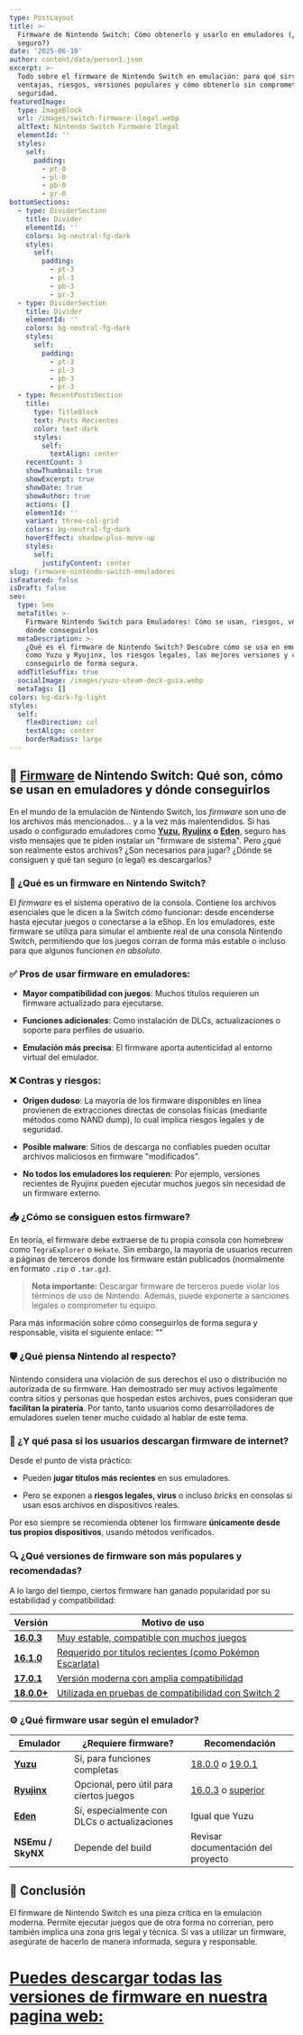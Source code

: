 ```yaml
---
type: PostLayout
title: >-
  Firmware de Nintendo Switch: Cómo obtenerlo y usarlo en emuladores (¿Es
  seguro?)
date: '2025-06-10'
author: content/data/person1.json
excerpt: >-
  Todo sobre el firmware de Nintendo Switch en emulación: para qué sirve,
  ventajas, riesgos, versiones populares y cómo obtenerlo sin comprometer tu
  seguridad.
featuredImage:
  type: ImageBlock
  url: /images/switch-firmware-ilegal.webp
  altText: Nintendo Switch Firmware Ilegal
  elementId: ''
  styles:
    self:
      padding:
        - pt-0
        - pl-0
        - pb-0
        - pr-0
bottomSections:
  - type: DividerSection
    title: Divider
    elementId: ''
    colors: bg-neutral-fg-dark
    styles:
      self:
        padding:
          - pt-3
          - pl-3
          - pb-3
          - pr-3
  - type: DividerSection
    title: Divider
    elementId: ''
    colors: bg-neutral-fg-dark
    styles:
      self:
        padding:
          - pt-3
          - pl-3
          - pb-3
          - pr-3
  - type: RecentPostsSection
    title:
      type: TitleBlock
      text: Posts Recientes
      color: text-dark
      styles:
        self:
          textAlign: center
    recentCount: 3
    showThumbnail: true
    showExcerpt: true
    showDate: true
    showAuthor: true
    actions: []
    elementId: ''
    variant: three-col-grid
    colors: bg-neutral-fg-dark
    hoverEffect: shadow-plus-move-up
    styles:
      self:
        justifyContent: center
slug: firmware-nintendo-switch-emuladores
isFeatured: false
isDraft: false
seo:
  type: Seo
  metaTitle: >-
    Firmware Nintendo Switch para Emuladores: Cómo se usan, riesgos, versiones y
    dónde conseguirlos
  metaDescription: >-
    ¿Qué es el firmware de Nintendo Switch? Descubre cómo se usa en emuladores
    como Yuzu y Ryujinx, los riesgos legales, las mejores versiones y cómo
    conseguirlo de forma segura.
  addTitleSuffix: true
  socialImage: /images/yuzu-steam-deck-guia.webp
  metaTags: []
colors: bg-dark-fg-light
styles:
  self:
    flexDirection: col
    textAlign: center
    borderRadius: large
---
```

## 🧩 [Firmware](/firmwares) de Nintendo Switch: Qué son, cómo se usan en emuladores y dónde conseguirlos

En el mundo de la emulación de Nintendo Switch, los *firmware* son uno de los archivos más mencionados… y a la vez más malentendidos. Si has usado o configurado emuladores como [**Yuzu**](https://ouo.io/e08Rcd)**,** [**Ryujinx**](https://ouo.io/oh7t1m) **o** [**Eden**](https://ouo.io/2S5wqg), seguro has visto mensajes que te piden instalar un "firmware de sistema". Pero ¿qué son realmente estos archivos? ¿Son necesarios para jugar? ¿Dónde se consiguen y qué tan seguro (o legal) es descargarlos?

### 🧠 ¿Qué es un firmware en Nintendo Switch?

El *firmware* es el sistema operativo de la consola. Contiene los archivos esenciales que le dicen a la Switch cómo funcionar: desde encenderse hasta ejecutar juegos o conectarse a la eShop. En los emuladores, este firmware se utiliza para simular el ambiente real de una consola Nintendo Switch, permitiendo que los juegos corran de forma más estable o incluso para que algunos funcionen *en absoluto*.

### ✅ Pros de usar firmware en emuladores:

*   **Mayor compatibilidad con juegos**: Muchos títulos requieren un firmware actualizado para ejecutarse.

*   **Funciones adicionales**: Como instalación de DLCs, actualizaciones o soporte para perfiles de usuario.

*   **Emulación más precisa**: El firmware aporta autenticidad al entorno virtual del emulador.

### ❌ Contras y riesgos:

*   **Origen dudoso**: La mayoría de los firmware disponibles en línea provienen de extracciones directas de consolas físicas (mediante métodos como NAND dump), lo cual implica riesgos legales y de seguridad.

*   **Posible malware**: Sitios de descarga no confiables pueden ocultar archivos maliciosos en firmware "modificados".

*   **No todos los emuladores los requieren**: Por ejemplo, versiones recientes de Ryujinx pueden ejecutar muchos juegos sin necesidad de un firmware externo.

### 📥 ¿Cómo se consiguen estos firmware?

En teoría, el firmware debe extraerse de tu propia consola con homebrew como `TegraExplorer` o `Hekate`. Sin embargo, la mayoría de usuarios recurren a páginas de terceros donde los firmware están publicados (normalmente en formato `.zip` o `.tar.gz`).

> **Nota importante:** Descargar firmware de terceros puede violar los términos de uso de Nintendo. Además, puede exponerte a sanciones legales o comprometer tu equipo.

Para más información sobre cómo conseguirlos de forma segura y responsable, visita el siguiente enlace: ""

### 🛡️ ¿Qué piensa Nintendo al respecto?

Nintendo considera una violación de sus derechos el uso o distribución no autorizada de su firmware. Han demostrado ser muy activos legalmente contra sitios y personas que hospedan estos archivos, pues consideran que **facilitan la piratería**. Por tanto, tanto usuarios como desarrolladores de emuladores suelen tener mucho cuidado al hablar de este tema.

### 🎯 ¿Y qué pasa si los usuarios descargan firmware de internet?

Desde el punto de vista práctico:

*   Pueden **jugar títulos más recientes** en sus emuladores.

*   Pero se exponen a **riesgos legales, virus** o incluso *bricks* en consolas si usan esos archivos en dispositivos reales.

Por eso siempre se recomienda obtener los firmware **únicamente desde tus propios dispositivos**, usando métodos verificados.

### 🔍 ¿Qué versiones de firmware son más populares y recomendadas?

A lo largo del tiempo, ciertos firmware han ganado popularidad por su estabilidad y compatibilidad:

| Versión                              | Motivo de uso                                                                     |
| ------------------------------------ | --------------------------------------------------------------------------------- |
| [**16.0.3**](https://ouo.io/v9ld32w) | [Muy estable, compatible con muchos juegos](https://ouo.io/v9ld32w)               |
| [**16.1.0**](https://ouo.io/9mwXaz)  | [Requerido por títulos recientes (como Pokémon Escarlata)](https://ouo.io/9mwXaz) |
| [**17.0.1**](https://ouo.io/G9yPFZ)  | [Versión moderna con amplia compatibilidad](https://ouo.io/G9yPFZ)                |
| [**18.0.0+**](https://ouo.io/3R1eKk) | [Utilizada en pruebas de compatibilidad con Switch 2](https://ouo.io/3R1eKk)      |

### ⚙️ ¿Qué firmware usar según el emulador?

| Emulador                             | ¿Requiere firmware?                          | Recomendación                                                         |
| ------------------------------------ | -------------------------------------------- | --------------------------------------------------------------------- |
| [**Yuzu**](https://ouo.io/e08Rcd)    | Sí, para funciones completas                 | [18.0.0](https://ouo.io/3R1eKk) o [19.0.1](https://ouo.io/c6FIjsR)    |
| [**Ryujinx**](https://ouo.io/oh7t1m) | Opcional, pero útil para ciertos juegos      | [16.0.3](https://ouo.io/v9ld32w) o [superior](https://ouo.io/c6FIjsR) |
| [**Eden**](https://ouo.io/2S5wqg)    | Sí, especialmente con DLCs o actualizaciones | Igual que Yuzu                                                        |
| **NSEmu / SkyNX**                    | Depende del build                            | Revisar documentación del proyecto                                    |

## 📌 Conclusión

El firmware de Nintendo Switch es una pieza crítica en la emulación moderna. Permite ejecutar juegos que de otra forma no correrían, pero también implica una zona gris legal y técnica. Si vas a utilizar un firmware, asegúrate de hacerlo de manera informada, segura y responsable.

# [Puedes descargar todas las versiones de firmware en nuestra pagina web:](/firmwares)

